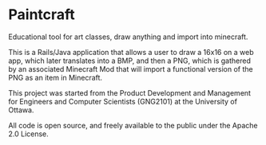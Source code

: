 # Paintcraft
Educational tool for art classes, draw anything and import into minecraft.

This is a Rails/Java application that allows a user to draw a 16x16 on a web app, which later translates into a BMP, and then a PNG, which is gathered by an associated Minecraft Mod that will import a functional version of the PNG as an item in Minecraft.

This project was started from the Product Development and Management for Engineers and Computer Scientists (GNG2101) at the University of Ottawa.

All code is open source, and freely available to the public under the Apache 2.0 License. 

